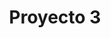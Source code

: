 ---
title: Proyecto 3
description: "A collection of backgrounds that shape a character’s skills, motivations, and story before becoming an adventurer."
image: "@assets/docs/characters/backgrounds/Data_PA.png"
imageAlt: "Painting of a hooded figure with light beaming out from his chest"
pubDate: 2024-07-15
modDate: 2024-08-03
---